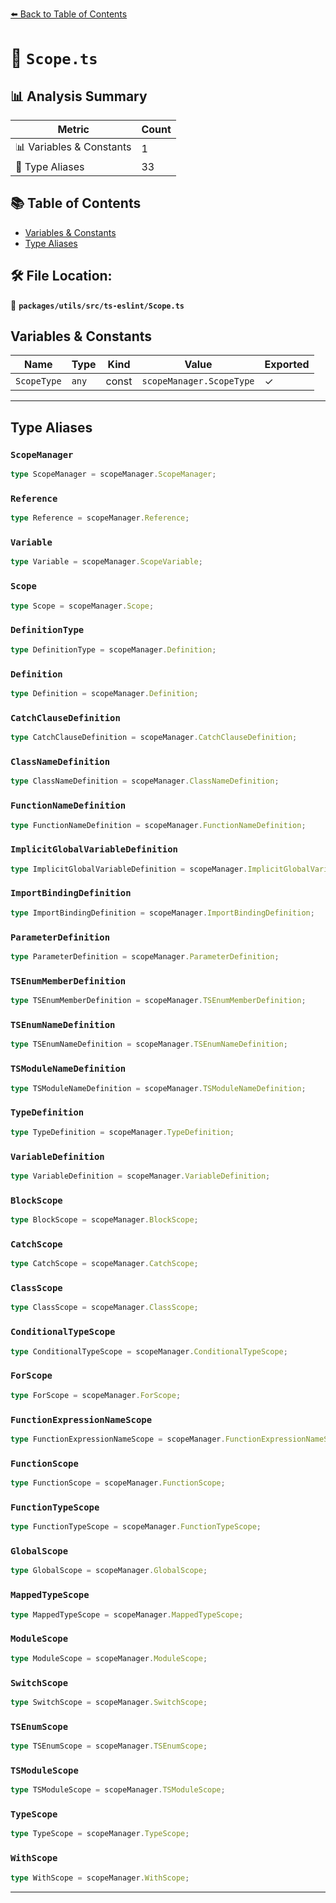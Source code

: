 [⬅️ Back to Table of Contents](../../../../index.md)

# 📄 `Scope.ts`

## 📊 Analysis Summary

| Metric | Count |
|--------|-------|
| 📊 Variables & Constants | 1 |
| 📑 Type Aliases | 33 |

## 📚 Table of Contents

- [Variables & Constants](#variables-constants)
- [Type Aliases](#type-aliases)

## 🛠️ File Location:
📂 **`packages/utils/src/ts-eslint/Scope.ts`**

## Variables & Constants

| Name | Type | Kind | Value | Exported |
|------|------|------|-------|----------|
| `ScopeType` | `any` | const | `scopeManager.ScopeType` | ✓ |


---

## Type Aliases

### `ScopeManager`

```ts
type ScopeManager = scopeManager.ScopeManager;
```

### `Reference`

```ts
type Reference = scopeManager.Reference;
```

### `Variable`

```ts
type Variable = scopeManager.ScopeVariable;
```

### `Scope`

```ts
type Scope = scopeManager.Scope;
```

### `DefinitionType`

```ts
type DefinitionType = scopeManager.Definition;
```

### `Definition`

```ts
type Definition = scopeManager.Definition;
```

### `CatchClauseDefinition`

```ts
type CatchClauseDefinition = scopeManager.CatchClauseDefinition;
```

### `ClassNameDefinition`

```ts
type ClassNameDefinition = scopeManager.ClassNameDefinition;
```

### `FunctionNameDefinition`

```ts
type FunctionNameDefinition = scopeManager.FunctionNameDefinition;
```

### `ImplicitGlobalVariableDefinition`

```ts
type ImplicitGlobalVariableDefinition = scopeManager.ImplicitGlobalVariableDefinition;
```

### `ImportBindingDefinition`

```ts
type ImportBindingDefinition = scopeManager.ImportBindingDefinition;
```

### `ParameterDefinition`

```ts
type ParameterDefinition = scopeManager.ParameterDefinition;
```

### `TSEnumMemberDefinition`

```ts
type TSEnumMemberDefinition = scopeManager.TSEnumMemberDefinition;
```

### `TSEnumNameDefinition`

```ts
type TSEnumNameDefinition = scopeManager.TSEnumNameDefinition;
```

### `TSModuleNameDefinition`

```ts
type TSModuleNameDefinition = scopeManager.TSModuleNameDefinition;
```

### `TypeDefinition`

```ts
type TypeDefinition = scopeManager.TypeDefinition;
```

### `VariableDefinition`

```ts
type VariableDefinition = scopeManager.VariableDefinition;
```

### `BlockScope`

```ts
type BlockScope = scopeManager.BlockScope;
```

### `CatchScope`

```ts
type CatchScope = scopeManager.CatchScope;
```

### `ClassScope`

```ts
type ClassScope = scopeManager.ClassScope;
```

### `ConditionalTypeScope`

```ts
type ConditionalTypeScope = scopeManager.ConditionalTypeScope;
```

### `ForScope`

```ts
type ForScope = scopeManager.ForScope;
```

### `FunctionExpressionNameScope`

```ts
type FunctionExpressionNameScope = scopeManager.FunctionExpressionNameScope;
```

### `FunctionScope`

```ts
type FunctionScope = scopeManager.FunctionScope;
```

### `FunctionTypeScope`

```ts
type FunctionTypeScope = scopeManager.FunctionTypeScope;
```

### `GlobalScope`

```ts
type GlobalScope = scopeManager.GlobalScope;
```

### `MappedTypeScope`

```ts
type MappedTypeScope = scopeManager.MappedTypeScope;
```

### `ModuleScope`

```ts
type ModuleScope = scopeManager.ModuleScope;
```

### `SwitchScope`

```ts
type SwitchScope = scopeManager.SwitchScope;
```

### `TSEnumScope`

```ts
type TSEnumScope = scopeManager.TSEnumScope;
```

### `TSModuleScope`

```ts
type TSModuleScope = scopeManager.TSModuleScope;
```

### `TypeScope`

```ts
type TypeScope = scopeManager.TypeScope;
```

### `WithScope`

```ts
type WithScope = scopeManager.WithScope;
```


---